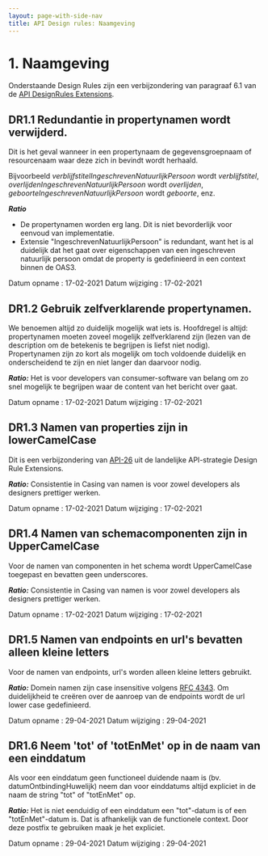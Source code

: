 ```yaml
---
layout: page-with-side-nav
title: API Design rules: Naamgeving
---
```



# 1. Naamgeving

Onderstaande Design Rules zijn een verbijzondering van paragraaf 6.1 van de [API DesignRules Extensions](https://docs.geostandaarden.nl/api/API-Strategie-ext/#field-names-in-snake_case-camelcase-uppercamelcase-or-kebab-case).

## DR1.1 Redundantie in propertynamen wordt verwijderd.
Dit is het geval wanneer in een propertynaam de gegevensgroepnaam of resourcenaam waar deze zich in bevindt wordt herhaald.

Bijvoorbeeld _verblijfstitelIngeschrevenNatuurlijkPersoon_ wordt _verblijfstitel_, _overlijdenIngeschrevenNatuurlijkPersoon_ wordt _overlijden_, _geboorteIngeschrevenNatuurlijkPersoon_ wordt _geboorte_, enz.

_**Ratio**_
* De propertynamen worden erg lang. Dit is niet bevorderlijk voor eenvoud van implementatie.
* Extensie "IngeschrevenNatuurlijkPersoon" is redundant, want het is al duidelijk dat het gaat over eigenschappen van een ingeschreven natuurlijk persoon omdat de property is gedefinieerd in een context binnen de OAS3.

Datum opname : 17-02-2021
Datum wijziging : 17-02-2021

## DR1.2 Gebruik zelfverklarende propertynamen.

We benoemen altijd zo duidelijk mogelijk wat iets is.
Hoofdregel is altijd: propertynamen moeten zoveel mogelijk zelfverklarend zijn (lezen van de description om de betekenis te begrijpen is liefst niet nodig).
Propertynamen zijn zo kort als mogelijk om toch voldoende duidelijk en onderscheidend te zijn en niet langer dan daarvoor nodig.

_**Ratio:**_ Het is voor developers van consumer-software van belang om zo snel mogelijk te begrijpen waar de content van het bericht over gaat.

Datum opname : 17-02-2021
Datum wijziging : 17-02-2021

## DR1.3 Namen van properties zijn in lowerCamelCase

Dit is een verbijzondering van [API-26](https://geonovum.github.io/KP-APIs/API-strategie-extensies/#api-26) uit de landelijke API-strategie Design Rule Extensions.

_**Ratio:**_ Consistentie in Casing van namen is voor zowel developers als designers prettiger werken.

Datum opname : 17-02-2021
Datum wijziging : 17-02-2021

## DR1.4 Namen van schemacomponenten zijn in UpperCamelCase

Voor de namen van componenten in het schema wordt UpperCamelCase toegepast en bevatten geen underscores.

_**Ratio:**_ Consistentie in Casing van namen is voor zowel developers als designers prettiger werken.

Datum opname : 17-02-2021
Datum wijziging : 17-02-2021

## DR1.5 Namen van endpoints en url's bevatten alleen kleine letters

Voor de namen van endpoints, url's worden alleen kleine letters gebruikt.

_**Ratio:**_ Domein namen zijn case insensitive volgens [RFC 4343](https://tools.ietf.org/html/rfc4343). Om duidelijkheid te creëren over de aanroep van de endpoints wordt de url lower case gedefinieerd.

Datum opname : 29-04-2021
Datum wijziging : 29-04-2021

## DR1.6 Neem 'tot' of 'totEnMet' op in de naam van een einddatum

Als voor een einddatum geen functioneel duidende naam is (bv. datumOntbindingHuwelijk) neem dan voor einddatums altijd expliciet in de naam de string "tot" of "totEnMet" op.

_**Ratio:**_ Het is niet eenduidig of een einddatum een "tot"-datum is of een "totEnMet"-datum is. Dat is afhankelijk van de functionele context. Door deze postfix te gebruiken maak je het expliciet.

Datum opname : 29-04-2021
Datum wijziging : 29-04-2021
